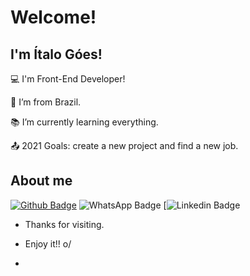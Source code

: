 # Welcome!

 

## I'm Ítalo Góes!

 

:computer: I'm Front-End Developer!

:house_with_garden: I’m from Brazil.

:books: I’m currently learning everything.

:outbox_tray: 2021 Goals: create a new project and find a new job.

 

## About me

[![Github Badge](https://img.shields.io/badge/-Github-000?style=flat-square&logo=Github&logoColor=white&link=LINK_GIT)](LINK_GIT) ![WhatsApp Badge](https://img.shields.io/badge/WhatsApp-25D366?style=for-the-badge&logo=whatsapp&logoColor=white) [![Linkedin Badge](https://img.shields.io/badge/LinkedIn-0077B5?style=for-the-badge&logo=linkedin&logoColor=white)







- Thanks for visiting.

- Enjoy it!! o/
- 

